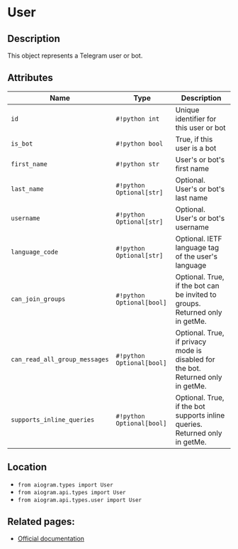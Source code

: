 # User

## Description

This object represents a Telegram user or bot.


## Attributes

| Name | Type | Description |
| - | - | - |
| `id` | `#!python int` | Unique identifier for this user or bot |
| `is_bot` | `#!python bool` | True, if this user is a bot |
| `first_name` | `#!python str` | User's or bot's first name |
| `last_name` | `#!python Optional[str]` | Optional. User's or bot's last name |
| `username` | `#!python Optional[str]` | Optional. User's or bot's username |
| `language_code` | `#!python Optional[str]` | Optional. IETF language tag of the user's language |
| `can_join_groups` | `#!python Optional[bool]` | Optional. True, if the bot can be invited to groups. Returned only in getMe. |
| `can_read_all_group_messages` | `#!python Optional[bool]` | Optional. True, if privacy mode is disabled for the bot. Returned only in getMe. |
| `supports_inline_queries` | `#!python Optional[bool]` | Optional. True, if the bot supports inline queries. Returned only in getMe. |



## Location

- `from aiogram.types import User`
- `from aiogram.api.types import User`
- `from aiogram.api.types.user import User`

## Related pages:

- [Official documentation](https://core.telegram.org/bots/api#user)
